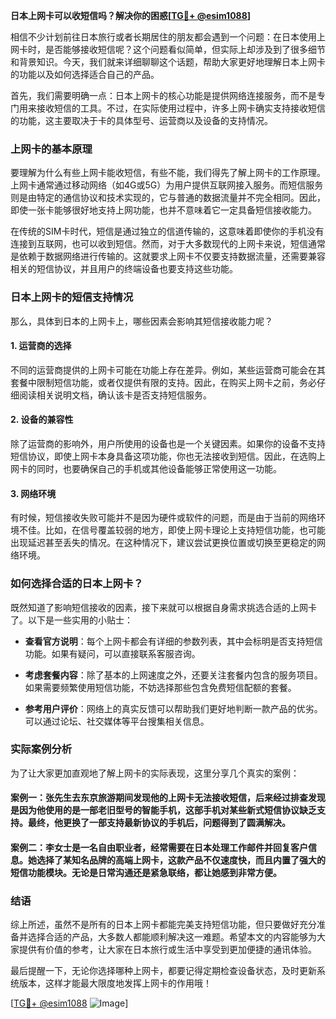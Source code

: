 **日本上网卡可以收短信吗？解决你的困惑[[TG💪+ @esim1088](https://t.me/s/esim1088)]**

相信不少计划前往日本旅行或者长期居住的朋友都会遇到一个问题：在日本使用上网卡时，是否能够接收短信呢？这个问题看似简单，但实际上却涉及到了很多细节和背景知识。今天，我们就来详细聊聊这个话题，帮助大家更好地理解日本上网卡的功能以及如何选择适合自己的产品。

首先，我们需要明确一点：日本上网卡的核心功能是提供网络连接服务，而不是专门用来接收短信的工具。不过，在实际使用过程中，许多上网卡确实支持接收短信的功能，这主要取决于卡的具体型号、运营商以及设备的支持情况。

### 上网卡的基本原理

要理解为什么有些上网卡能收短信，有些不能，我们得先了解上网卡的工作原理。上网卡通常通过移动网络（如4G或5G）为用户提供互联网接入服务。而短信服务则是由特定的通信协议和技术实现的，它与普通的数据流量并不完全相同。因此，即使一张卡能够很好地支持上网功能，也并不意味着它一定具备短信接收能力。

在传统的SIM卡时代，短信是通过独立的信道传输的，这意味着即使你的手机没有连接到互联网，也可以收到短信。然而，对于大多数现代的上网卡来说，短信通常是依赖于数据网络进行传输的。这就要求上网卡不仅要支持数据流量，还需要兼容相关的短信协议，并且用户的终端设备也要支持这些功能。

### 日本上网卡的短信支持情况

那么，具体到日本的上网卡上，哪些因素会影响其短信接收能力呢？

#### 1. **运营商的选择**
不同的运营商提供的上网卡可能在功能上存在差异。例如，某些运营商可能会在其套餐中限制短信功能，或者仅提供有限的支持。因此，在购买上网卡之前，务必仔细阅读相关说明文档，确认该卡是否支持短信服务。

#### 2. **设备的兼容性**
除了运营商的影响外，用户所使用的设备也是一个关键因素。如果你的设备不支持短信协议，即使上网卡本身具备这项功能，你也无法接收到短信。因此，在选购上网卡的同时，也要确保自己的手机或其他设备能够正常使用这一功能。

#### 3. **网络环境**
有时候，短信接收失败可能并不是因为硬件或软件的问题，而是由于当前的网络环境不佳。比如，在信号覆盖较弱的地方，即使上网卡理论上支持短信功能，也可能出现延迟甚至丢失的情况。在这种情况下，建议尝试更换位置或切换至更稳定的网络环境。

### 如何选择合适的日本上网卡？

既然知道了影响短信接收的因素，接下来就可以根据自身需求挑选合适的上网卡了。以下是一些实用的小贴士：

- **查看官方说明**：每个上网卡都会有详细的参数列表，其中会标明是否支持短信功能。如果有疑问，可以直接联系客服咨询。
  
- **考虑套餐内容**：除了基本的上网速度之外，还要关注套餐内包含的服务项目。如果需要频繁使用短信功能，不妨选择那些包含免费短信配额的套餐。

- **参考用户评价**：网络上的真实反馈可以帮助我们更好地判断一款产品的优劣。可以通过论坛、社交媒体等平台搜集相关信息。

### 实际案例分析

为了让大家更加直观地了解上网卡的实际表现，这里分享几个真实的案例：

#### 案例一：张先生去东京旅游期间发现他的上网卡无法接收短信，后来经过排查发现是因为他使用的是一部老旧型号的智能手机，这部手机对某些新式短信协议缺乏支持。最终，他更换了一部支持最新协议的手机后，问题得到了圆满解决。

#### 案例二：李女士是一名自由职业者，经常需要在日本处理工作邮件并回复客户信息。她选择了某知名品牌的高端上网卡，这款产品不仅速度快，而且内置了强大的短信功能模块。无论是日常沟通还是紧急联络，都让她感到非常方便。

### 结语

综上所述，虽然不是所有的日本上网卡都能完美支持短信功能，但只要做好充分准备并选择合适的产品，大多数人都能顺利解决这一难题。希望本文的内容能够为大家提供有价值的参考，让大家在日本旅行或生活中享受到更加便捷的通讯体验。

最后提醒一下，无论你选择哪种上网卡，都要记得定期检查设备状态，及时更新系统版本，这样才能最大限度地发挥上网卡的作用哦！

[[TG💪+ @esim1088](https://t.me/s/esim1088) ![Image](https://i.postimg.cc/4NQfJmqS/Snipaste-2025-05-13-00-14-12.png)]